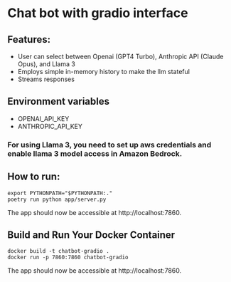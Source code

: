 # Chat bot with gradio interface

## Features:
- User can select between Openai (GPT4 Turbo), Anthropic API (Claude Opus), and Llama 3
- Employs simple in-memory history to make the llm stateful
- Streams responses

## Environment variables
- OPENAI_API_KEY
- ANTHROPIC_API_KEY

### For using Llama 3, you need to set up aws credentials and enable llama 3 model access in Amazon Bedrock.

## How to run:
```
export PYTHONPATH="$PYTHONPATH:."
poetry run python app/server.py
```
The app should now be accessible at http://localhost:7860.

## Build and Run Your Docker Container
```
docker build -t chatbot-gradio .
docker run -p 7860:7860 chatbot-gradio
```
The app should now be accessible at http://localhost:7860.